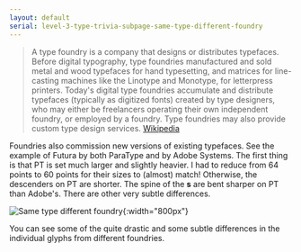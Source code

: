 ```yaml
---
layout: default
serial: level-3-type-trivia-subpage-same-type-different-foundry
---
```


> A type foundry is a company that designs or distributes typefaces. Before digital typography, type foundries manufactured and sold metal and wood typefaces for hand typesetting, and matrices for line-casting machines like the Linotype and Monotype, for letterpress printers. Today's digital type foundries accumulate and distribute typefaces (typically as digitized fonts) created by type designers, who may either be freelancers operating their own independent foundry, or employed by a foundry. Type foundries may also provide custom type design services.
[Wikipedia](https://en.wikipedia.org/wiki/Type_foundry)

Foundries also commission new versions of existing typefaces. See the example of Futura by both ParaType and by Adobe Systems. The first thing is that PT is set much larger and slightly heavier. I had to reduce from 64 points to 60 points for their sizes to (almost) match! Otherwise, the descenders on PT are shorter. The spine of the **s** are bent sharper on PT than Adobe's. There are other very subtle differences.

![Same type different foundry]({{site.url}}/svg/type-trivia/same-type-different-foundry.svg "Same type different foundry"){:width="800px"}

You can see some of the quite drastic and some subtle differences in the individual glyphs from different foundries.